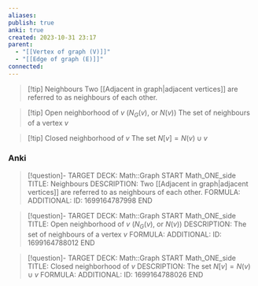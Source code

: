 ```yaml
---
aliases: 
publish: true
anki: true
created: 2023-10-31 23:17
parent:
  - "[[Vertex of graph (V)]]"
  - "[[Edge of graph (E)]]"
connected:
---
```


> [!tip] Neighbours
> Two [[Adjacent in graph|adjacent vertices]] are referred to as neighbours of each other.

> [!tip] Open neighborhood of $v$ ($N_G(v)$, or $N(v)$)
> The set of neighbours of a vertex $v$

> [!tip] Closed neighborhood of $v$
> The set $N[v] = N(v) ∪ {v}$ 

### Anki
> [!question]-
TARGET DECK: Math::Graph
START
Math_ONE_side
TITLE: Neighbours
DESCRIPTION: Two [[Adjacent in graph|adjacent vertices]] are referred to as neighbours of each other.
FORMULA: 
ADDITIONAL:
ID: 1699164787998
END

> [!question]-
TARGET DECK: Math::Graph
START
Math_ONE_side
TITLE: Open neighborhood of $v$ ($N_G(v)$, or $N(v)$)
DESCRIPTION: The set of neighbours of a vertex $v$
FORMULA: 
ADDITIONAL:
ID: 1699164788012
END

> [!question]-
TARGET DECK: Math::Graph
START
Math_ONE_side
TITLE: Closed neighborhood of $v$
DESCRIPTION: The set $N[v] = N(v) ∪ {v}$ 
FORMULA: 
ADDITIONAL:
ID: 1699164788026
END














